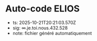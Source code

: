 # Auto-code ELIOS
- ts: 2025-10-21T20:21:03.570Z
- sig: ∞.je.toi.nous.432.528
- note: fichier généré automatiquement